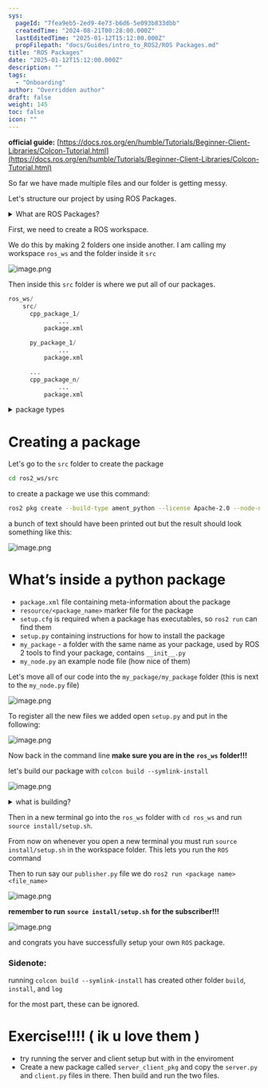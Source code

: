 ```yaml
---
sys:
  pageId: "7fea9eb5-2ed9-4e73-b6d6-5e093b833dbb"
  createdTime: "2024-08-21T00:28:00.000Z"
  lastEditedTime: "2025-01-12T15:12:00.000Z"
  propFilepath: "docs/Guides/intro_to_ROS2/ROS Packages.md"
title: "ROS Packages"
date: "2025-01-12T15:12:00.000Z"
description: ""
tags:
  - "Onboarding"
author: "Overridden author"
draft: false
weight: 145
toc: false
icon: ""
---
```


**official guide:** [https://docs.ros.org/en/humble/Tutorials/Beginner-Client-Libraries/Colcon-Tutorial.html](https://docs.ros.org/en/humble/Tutorials/Beginner-Client-Libraries/Colcon-Tutorial.html)

So far we have made multiple files and our folder is getting messy.

Let's structure our project by using ROS Packages.

<details>

<summary>What are ROS Packages?</summary>

ROS Packages are, as the name implies, packages of code that are highly sharable between ROS developers.

They consist of a folder, `package.xml` file, and source code

```python
      cpp_package_1/
		      ... imagine much code files here ..
          package.xml
```

</details>

First, we need to create a ROS workspace.

We do this by making 2 folders one inside another. I am calling my workspace `ros_ws` and the folder inside it `src`

![image.png](https://prod-files-secure.s3.us-west-2.amazonaws.com/d518164a-d88e-44d1-a4ee-3adb3bd8bce0/70706947-fd18-4537-a67b-e12946812d31/image.png?X-Amz-Algorithm=AWS4-HMAC-SHA256&X-Amz-Content-Sha256=UNSIGNED-PAYLOAD&X-Amz-Credential=ASIAZI2LB466TTAZVXNN%2F20250317%2Fus-west-2%2Fs3%2Faws4_request&X-Amz-Date=20250317T140851Z&X-Amz-Expires=3600&X-Amz-Security-Token=IQoJb3JpZ2luX2VjEO7%2F%2F%2F%2F%2F%2F%2F%2F%2F%2FwEaCXVzLXdlc3QtMiJIMEYCIQCfpnqWZIF1BZrfDgUikPZK%2BjoJL%2F4yfFrjGKa5i57y3AIhAOIvC6qBBUF2a%2BZLWl%2B2bY32eBkzymeua3gL75f%2BZL4XKv8DCEcQABoMNjM3NDIzMTgzODA1IgwgKM62ZgxYODeq6Ukq3AMrnc08e9u2OWfhlOuKkM3Pd6O4H4nVDj5bhNSIlfVwrDgI01N6%2F4bUQKNJiBWOs9krIsWvNCpi7OjMKu%2FcV04p2vRuByqIINHvQLXXMoTBT5qb6P4sE1YZWZKj1tTXTh4zWTGDgqmU4eOX6OQhij3XNbtmcsmiQiitRyxMHllKyi9gu6KnojecGLDj39h0hIkM7e%2BFQR%2FjrwI9h44KXBfKp65l20vAP%2FVr8cSxFIYlBLimvqHxq%2Fra7Cb13ObEiZ5mn2c48fsoBJBmoOWB206QRxKSnzhPodcoZgee7JFu2WY0y9FT23Ps1C6LU0GqyOmz0dZHP5L3jwqUrziUWm6DDZMpXczKx3NRthTEuDqLUe0oRA41w%2BiFhNn0NzL9jXHwGbV744sqhnRl4tAawOWqc7ODvov4FYP%2B%2Baf3jzBcnwm1y6Hq9S2M%2B617qMcVQIW8hz83ECB4lhwNN1fNNdQ2aDVoLjTeDLZ1om%2FIItqKYlAJ8tZ%2FyhdoQA%2FR%2F63E8EULL3IcRhUK8%2F8IShnvZvuM5GLhB8gaWKnbs2sd0Zca%2BGm3BU85ijVJUZGPXWgUol95cHpXnQWt7H78y7ceGudZKkis3E%2B8YtwXCoYOraeha%2FDfT9eB72L60MDdzjCXyuC%2BBjqkAYdgluf1pPQCDE5GAfCPDDNFD9TBSMdCTE749lUdEkgYeTe1LCG0i5Dgs8MmOxBnsZ9Qu8f1ZuJ1mb8u86VVyucOZ2Bz91nzeojC04ZsEwTA%2FkOKDlCyrlAJLdReRA1VBugySJe3Oikxik9CRCsl7hcdCJIMQfwAO71eak6Rj%2BPqfc5DeQickqel%2BWdJ6qbplSacqY9mW6raHWStyNnumKkCwzoZ&X-Amz-Signature=ebaf4d11ecd5585f53b20e6575f5f0370ab788e1e247e33dc30b5e2a49496897&X-Amz-SignedHeaders=host&x-id=GetObject)

Then inside this `src` folder is where we put all of our packages.

```python
ros_ws/
    src/
      cpp_package_1/
		      ...
          package.xml

      py_package_1/
		      ...
          package.xml

      ...
      cpp_package_n/
		      ...
          package.xml

```

<details>

<summary>package types</summary>

packages can be either `C++` or python.

the intern file structure is different for each but for this guide we will stick to creating python packages

</details>

# Creating a package

Let's go to the `src` folder to create the package

```bash
cd ros2_ws/src
```

to create a package we use this command:

```bash
ros2 pkg create --build-type ament_python --license Apache-2.0 --node-name my_node my_package
```

a bunch of text should have been printed out but the result should look something like this:

![image.png](https://prod-files-secure.s3.us-west-2.amazonaws.com/d518164a-d88e-44d1-a4ee-3adb3bd8bce0/e6cf1e3f-8512-4a3e-b131-079f800bf3e8/image.png?X-Amz-Algorithm=AWS4-HMAC-SHA256&X-Amz-Content-Sha256=UNSIGNED-PAYLOAD&X-Amz-Credential=ASIAZI2LB466TTAZVXNN%2F20250317%2Fus-west-2%2Fs3%2Faws4_request&X-Amz-Date=20250317T140851Z&X-Amz-Expires=3600&X-Amz-Security-Token=IQoJb3JpZ2luX2VjEO7%2F%2F%2F%2F%2F%2F%2F%2F%2F%2FwEaCXVzLXdlc3QtMiJIMEYCIQCfpnqWZIF1BZrfDgUikPZK%2BjoJL%2F4yfFrjGKa5i57y3AIhAOIvC6qBBUF2a%2BZLWl%2B2bY32eBkzymeua3gL75f%2BZL4XKv8DCEcQABoMNjM3NDIzMTgzODA1IgwgKM62ZgxYODeq6Ukq3AMrnc08e9u2OWfhlOuKkM3Pd6O4H4nVDj5bhNSIlfVwrDgI01N6%2F4bUQKNJiBWOs9krIsWvNCpi7OjMKu%2FcV04p2vRuByqIINHvQLXXMoTBT5qb6P4sE1YZWZKj1tTXTh4zWTGDgqmU4eOX6OQhij3XNbtmcsmiQiitRyxMHllKyi9gu6KnojecGLDj39h0hIkM7e%2BFQR%2FjrwI9h44KXBfKp65l20vAP%2FVr8cSxFIYlBLimvqHxq%2Fra7Cb13ObEiZ5mn2c48fsoBJBmoOWB206QRxKSnzhPodcoZgee7JFu2WY0y9FT23Ps1C6LU0GqyOmz0dZHP5L3jwqUrziUWm6DDZMpXczKx3NRthTEuDqLUe0oRA41w%2BiFhNn0NzL9jXHwGbV744sqhnRl4tAawOWqc7ODvov4FYP%2B%2Baf3jzBcnwm1y6Hq9S2M%2B617qMcVQIW8hz83ECB4lhwNN1fNNdQ2aDVoLjTeDLZ1om%2FIItqKYlAJ8tZ%2FyhdoQA%2FR%2F63E8EULL3IcRhUK8%2F8IShnvZvuM5GLhB8gaWKnbs2sd0Zca%2BGm3BU85ijVJUZGPXWgUol95cHpXnQWt7H78y7ceGudZKkis3E%2B8YtwXCoYOraeha%2FDfT9eB72L60MDdzjCXyuC%2BBjqkAYdgluf1pPQCDE5GAfCPDDNFD9TBSMdCTE749lUdEkgYeTe1LCG0i5Dgs8MmOxBnsZ9Qu8f1ZuJ1mb8u86VVyucOZ2Bz91nzeojC04ZsEwTA%2FkOKDlCyrlAJLdReRA1VBugySJe3Oikxik9CRCsl7hcdCJIMQfwAO71eak6Rj%2BPqfc5DeQickqel%2BWdJ6qbplSacqY9mW6raHWStyNnumKkCwzoZ&X-Amz-Signature=23b2d2c3eeba318f1fefbafed8ecbde6b747c70bbe2bb1554255109db592e2e7&X-Amz-SignedHeaders=host&x-id=GetObject)

# What’s inside a python package

- `package.xml` file containing meta-information about the package
- `resource/<package_name>` marker file for the package
- `setup.cfg` is required when a package has executables, so `ros2 run` can find them
- `setup.py` containing instructions for how to install the package
- `my_package` - a folder with the same name as your package, used by ROS 2 tools to find your package, contains `__init__.py`
- `my_node.py` an example node file (how nice of them)

Let's move all of our code into the `my_package/my_package` folder (this is next to the `my_node.py` file)

![image.png](https://prod-files-secure.s3.us-west-2.amazonaws.com/d518164a-d88e-44d1-a4ee-3adb3bd8bce0/9ce58f11-0da9-4d3e-b86d-506a9685d378/image.png?X-Amz-Algorithm=AWS4-HMAC-SHA256&X-Amz-Content-Sha256=UNSIGNED-PAYLOAD&X-Amz-Credential=ASIAZI2LB466TTAZVXNN%2F20250317%2Fus-west-2%2Fs3%2Faws4_request&X-Amz-Date=20250317T140851Z&X-Amz-Expires=3600&X-Amz-Security-Token=IQoJb3JpZ2luX2VjEO7%2F%2F%2F%2F%2F%2F%2F%2F%2F%2FwEaCXVzLXdlc3QtMiJIMEYCIQCfpnqWZIF1BZrfDgUikPZK%2BjoJL%2F4yfFrjGKa5i57y3AIhAOIvC6qBBUF2a%2BZLWl%2B2bY32eBkzymeua3gL75f%2BZL4XKv8DCEcQABoMNjM3NDIzMTgzODA1IgwgKM62ZgxYODeq6Ukq3AMrnc08e9u2OWfhlOuKkM3Pd6O4H4nVDj5bhNSIlfVwrDgI01N6%2F4bUQKNJiBWOs9krIsWvNCpi7OjMKu%2FcV04p2vRuByqIINHvQLXXMoTBT5qb6P4sE1YZWZKj1tTXTh4zWTGDgqmU4eOX6OQhij3XNbtmcsmiQiitRyxMHllKyi9gu6KnojecGLDj39h0hIkM7e%2BFQR%2FjrwI9h44KXBfKp65l20vAP%2FVr8cSxFIYlBLimvqHxq%2Fra7Cb13ObEiZ5mn2c48fsoBJBmoOWB206QRxKSnzhPodcoZgee7JFu2WY0y9FT23Ps1C6LU0GqyOmz0dZHP5L3jwqUrziUWm6DDZMpXczKx3NRthTEuDqLUe0oRA41w%2BiFhNn0NzL9jXHwGbV744sqhnRl4tAawOWqc7ODvov4FYP%2B%2Baf3jzBcnwm1y6Hq9S2M%2B617qMcVQIW8hz83ECB4lhwNN1fNNdQ2aDVoLjTeDLZ1om%2FIItqKYlAJ8tZ%2FyhdoQA%2FR%2F63E8EULL3IcRhUK8%2F8IShnvZvuM5GLhB8gaWKnbs2sd0Zca%2BGm3BU85ijVJUZGPXWgUol95cHpXnQWt7H78y7ceGudZKkis3E%2B8YtwXCoYOraeha%2FDfT9eB72L60MDdzjCXyuC%2BBjqkAYdgluf1pPQCDE5GAfCPDDNFD9TBSMdCTE749lUdEkgYeTe1LCG0i5Dgs8MmOxBnsZ9Qu8f1ZuJ1mb8u86VVyucOZ2Bz91nzeojC04ZsEwTA%2FkOKDlCyrlAJLdReRA1VBugySJe3Oikxik9CRCsl7hcdCJIMQfwAO71eak6Rj%2BPqfc5DeQickqel%2BWdJ6qbplSacqY9mW6raHWStyNnumKkCwzoZ&X-Amz-Signature=1760de3536fc5911802f9767487a2f3fcdb15dc943b9be87298a0e39ab3e5169&X-Amz-SignedHeaders=host&x-id=GetObject)

To register all the new files we added open `setup.py` and put in the following:

![image.png](https://prod-files-secure.s3.us-west-2.amazonaws.com/d518164a-d88e-44d1-a4ee-3adb3bd8bce0/1cd7c262-4cae-4496-9d75-c178537d24a2/image.png?X-Amz-Algorithm=AWS4-HMAC-SHA256&X-Amz-Content-Sha256=UNSIGNED-PAYLOAD&X-Amz-Credential=ASIAZI2LB466TTAZVXNN%2F20250317%2Fus-west-2%2Fs3%2Faws4_request&X-Amz-Date=20250317T140851Z&X-Amz-Expires=3600&X-Amz-Security-Token=IQoJb3JpZ2luX2VjEO7%2F%2F%2F%2F%2F%2F%2F%2F%2F%2FwEaCXVzLXdlc3QtMiJIMEYCIQCfpnqWZIF1BZrfDgUikPZK%2BjoJL%2F4yfFrjGKa5i57y3AIhAOIvC6qBBUF2a%2BZLWl%2B2bY32eBkzymeua3gL75f%2BZL4XKv8DCEcQABoMNjM3NDIzMTgzODA1IgwgKM62ZgxYODeq6Ukq3AMrnc08e9u2OWfhlOuKkM3Pd6O4H4nVDj5bhNSIlfVwrDgI01N6%2F4bUQKNJiBWOs9krIsWvNCpi7OjMKu%2FcV04p2vRuByqIINHvQLXXMoTBT5qb6P4sE1YZWZKj1tTXTh4zWTGDgqmU4eOX6OQhij3XNbtmcsmiQiitRyxMHllKyi9gu6KnojecGLDj39h0hIkM7e%2BFQR%2FjrwI9h44KXBfKp65l20vAP%2FVr8cSxFIYlBLimvqHxq%2Fra7Cb13ObEiZ5mn2c48fsoBJBmoOWB206QRxKSnzhPodcoZgee7JFu2WY0y9FT23Ps1C6LU0GqyOmz0dZHP5L3jwqUrziUWm6DDZMpXczKx3NRthTEuDqLUe0oRA41w%2BiFhNn0NzL9jXHwGbV744sqhnRl4tAawOWqc7ODvov4FYP%2B%2Baf3jzBcnwm1y6Hq9S2M%2B617qMcVQIW8hz83ECB4lhwNN1fNNdQ2aDVoLjTeDLZ1om%2FIItqKYlAJ8tZ%2FyhdoQA%2FR%2F63E8EULL3IcRhUK8%2F8IShnvZvuM5GLhB8gaWKnbs2sd0Zca%2BGm3BU85ijVJUZGPXWgUol95cHpXnQWt7H78y7ceGudZKkis3E%2B8YtwXCoYOraeha%2FDfT9eB72L60MDdzjCXyuC%2BBjqkAYdgluf1pPQCDE5GAfCPDDNFD9TBSMdCTE749lUdEkgYeTe1LCG0i5Dgs8MmOxBnsZ9Qu8f1ZuJ1mb8u86VVyucOZ2Bz91nzeojC04ZsEwTA%2FkOKDlCyrlAJLdReRA1VBugySJe3Oikxik9CRCsl7hcdCJIMQfwAO71eak6Rj%2BPqfc5DeQickqel%2BWdJ6qbplSacqY9mW6raHWStyNnumKkCwzoZ&X-Amz-Signature=1e615de71110d1332d2819f71a14155cb5936fb3af3f6990c48da6bc951209ae&X-Amz-SignedHeaders=host&x-id=GetObject)

Now back in the command line **make sure you are in the** **`ros_ws`** **folder!!!**

let's build our package with `colcon build --symlink-install`

![image.png](https://prod-files-secure.s3.us-west-2.amazonaws.com/d518164a-d88e-44d1-a4ee-3adb3bd8bce0/2f2a0d27-b173-48fd-b189-5f5c0ce65619/image.png?X-Amz-Algorithm=AWS4-HMAC-SHA256&X-Amz-Content-Sha256=UNSIGNED-PAYLOAD&X-Amz-Credential=ASIAZI2LB466TTAZVXNN%2F20250317%2Fus-west-2%2Fs3%2Faws4_request&X-Amz-Date=20250317T140851Z&X-Amz-Expires=3600&X-Amz-Security-Token=IQoJb3JpZ2luX2VjEO7%2F%2F%2F%2F%2F%2F%2F%2F%2F%2FwEaCXVzLXdlc3QtMiJIMEYCIQCfpnqWZIF1BZrfDgUikPZK%2BjoJL%2F4yfFrjGKa5i57y3AIhAOIvC6qBBUF2a%2BZLWl%2B2bY32eBkzymeua3gL75f%2BZL4XKv8DCEcQABoMNjM3NDIzMTgzODA1IgwgKM62ZgxYODeq6Ukq3AMrnc08e9u2OWfhlOuKkM3Pd6O4H4nVDj5bhNSIlfVwrDgI01N6%2F4bUQKNJiBWOs9krIsWvNCpi7OjMKu%2FcV04p2vRuByqIINHvQLXXMoTBT5qb6P4sE1YZWZKj1tTXTh4zWTGDgqmU4eOX6OQhij3XNbtmcsmiQiitRyxMHllKyi9gu6KnojecGLDj39h0hIkM7e%2BFQR%2FjrwI9h44KXBfKp65l20vAP%2FVr8cSxFIYlBLimvqHxq%2Fra7Cb13ObEiZ5mn2c48fsoBJBmoOWB206QRxKSnzhPodcoZgee7JFu2WY0y9FT23Ps1C6LU0GqyOmz0dZHP5L3jwqUrziUWm6DDZMpXczKx3NRthTEuDqLUe0oRA41w%2BiFhNn0NzL9jXHwGbV744sqhnRl4tAawOWqc7ODvov4FYP%2B%2Baf3jzBcnwm1y6Hq9S2M%2B617qMcVQIW8hz83ECB4lhwNN1fNNdQ2aDVoLjTeDLZ1om%2FIItqKYlAJ8tZ%2FyhdoQA%2FR%2F63E8EULL3IcRhUK8%2F8IShnvZvuM5GLhB8gaWKnbs2sd0Zca%2BGm3BU85ijVJUZGPXWgUol95cHpXnQWt7H78y7ceGudZKkis3E%2B8YtwXCoYOraeha%2FDfT9eB72L60MDdzjCXyuC%2BBjqkAYdgluf1pPQCDE5GAfCPDDNFD9TBSMdCTE749lUdEkgYeTe1LCG0i5Dgs8MmOxBnsZ9Qu8f1ZuJ1mb8u86VVyucOZ2Bz91nzeojC04ZsEwTA%2FkOKDlCyrlAJLdReRA1VBugySJe3Oikxik9CRCsl7hcdCJIMQfwAO71eak6Rj%2BPqfc5DeQickqel%2BWdJ6qbplSacqY9mW6raHWStyNnumKkCwzoZ&X-Amz-Signature=cf81040187b55615b86e0058e82334ea4d71cb7fd37030550663af4b4ed4ba7b&X-Amz-SignedHeaders=host&x-id=GetObject)

<details>

<summary>what is building?</summary>

if you are a CS major at Rose-Hulman you will learn the answer to this in CSSE132

but TLDR; is it combines all the code files into one program that can be run easily 

</details>

Then in a new terminal go into the `ros_ws` folder with `cd ros_ws` and run `source install/setup.sh`. 

From now on whenever you open a new terminal you must run `source install/setup.sh` in the workspace folder. This lets you run the `ROS` command

Then to run say our `publisher.py` file we do `ros2 run <package name> <file_name>`

![image.png](https://prod-files-secure.s3.us-west-2.amazonaws.com/d518164a-d88e-44d1-a4ee-3adb3bd8bce0/4f4b1219-3a44-4632-aa0a-ce3471699f59/image.png?X-Amz-Algorithm=AWS4-HMAC-SHA256&X-Amz-Content-Sha256=UNSIGNED-PAYLOAD&X-Amz-Credential=ASIAZI2LB466TTAZVXNN%2F20250317%2Fus-west-2%2Fs3%2Faws4_request&X-Amz-Date=20250317T140851Z&X-Amz-Expires=3600&X-Amz-Security-Token=IQoJb3JpZ2luX2VjEO7%2F%2F%2F%2F%2F%2F%2F%2F%2F%2FwEaCXVzLXdlc3QtMiJIMEYCIQCfpnqWZIF1BZrfDgUikPZK%2BjoJL%2F4yfFrjGKa5i57y3AIhAOIvC6qBBUF2a%2BZLWl%2B2bY32eBkzymeua3gL75f%2BZL4XKv8DCEcQABoMNjM3NDIzMTgzODA1IgwgKM62ZgxYODeq6Ukq3AMrnc08e9u2OWfhlOuKkM3Pd6O4H4nVDj5bhNSIlfVwrDgI01N6%2F4bUQKNJiBWOs9krIsWvNCpi7OjMKu%2FcV04p2vRuByqIINHvQLXXMoTBT5qb6P4sE1YZWZKj1tTXTh4zWTGDgqmU4eOX6OQhij3XNbtmcsmiQiitRyxMHllKyi9gu6KnojecGLDj39h0hIkM7e%2BFQR%2FjrwI9h44KXBfKp65l20vAP%2FVr8cSxFIYlBLimvqHxq%2Fra7Cb13ObEiZ5mn2c48fsoBJBmoOWB206QRxKSnzhPodcoZgee7JFu2WY0y9FT23Ps1C6LU0GqyOmz0dZHP5L3jwqUrziUWm6DDZMpXczKx3NRthTEuDqLUe0oRA41w%2BiFhNn0NzL9jXHwGbV744sqhnRl4tAawOWqc7ODvov4FYP%2B%2Baf3jzBcnwm1y6Hq9S2M%2B617qMcVQIW8hz83ECB4lhwNN1fNNdQ2aDVoLjTeDLZ1om%2FIItqKYlAJ8tZ%2FyhdoQA%2FR%2F63E8EULL3IcRhUK8%2F8IShnvZvuM5GLhB8gaWKnbs2sd0Zca%2BGm3BU85ijVJUZGPXWgUol95cHpXnQWt7H78y7ceGudZKkis3E%2B8YtwXCoYOraeha%2FDfT9eB72L60MDdzjCXyuC%2BBjqkAYdgluf1pPQCDE5GAfCPDDNFD9TBSMdCTE749lUdEkgYeTe1LCG0i5Dgs8MmOxBnsZ9Qu8f1ZuJ1mb8u86VVyucOZ2Bz91nzeojC04ZsEwTA%2FkOKDlCyrlAJLdReRA1VBugySJe3Oikxik9CRCsl7hcdCJIMQfwAO71eak6Rj%2BPqfc5DeQickqel%2BWdJ6qbplSacqY9mW6raHWStyNnumKkCwzoZ&X-Amz-Signature=31fe2840a4d56e6ae16f1539c72784dcd909d5012baceddb3a01c24460982ace&X-Amz-SignedHeaders=host&x-id=GetObject)

**remember to run** **`source install/setup.sh`** **for the subscriber!!!**

![image.png](https://prod-files-secure.s3.us-west-2.amazonaws.com/d518164a-d88e-44d1-a4ee-3adb3bd8bce0/02121119-dad4-49ec-8356-c956108b4243/image.png?X-Amz-Algorithm=AWS4-HMAC-SHA256&X-Amz-Content-Sha256=UNSIGNED-PAYLOAD&X-Amz-Credential=ASIAZI2LB466TTAZVXNN%2F20250317%2Fus-west-2%2Fs3%2Faws4_request&X-Amz-Date=20250317T140851Z&X-Amz-Expires=3600&X-Amz-Security-Token=IQoJb3JpZ2luX2VjEO7%2F%2F%2F%2F%2F%2F%2F%2F%2F%2FwEaCXVzLXdlc3QtMiJIMEYCIQCfpnqWZIF1BZrfDgUikPZK%2BjoJL%2F4yfFrjGKa5i57y3AIhAOIvC6qBBUF2a%2BZLWl%2B2bY32eBkzymeua3gL75f%2BZL4XKv8DCEcQABoMNjM3NDIzMTgzODA1IgwgKM62ZgxYODeq6Ukq3AMrnc08e9u2OWfhlOuKkM3Pd6O4H4nVDj5bhNSIlfVwrDgI01N6%2F4bUQKNJiBWOs9krIsWvNCpi7OjMKu%2FcV04p2vRuByqIINHvQLXXMoTBT5qb6P4sE1YZWZKj1tTXTh4zWTGDgqmU4eOX6OQhij3XNbtmcsmiQiitRyxMHllKyi9gu6KnojecGLDj39h0hIkM7e%2BFQR%2FjrwI9h44KXBfKp65l20vAP%2FVr8cSxFIYlBLimvqHxq%2Fra7Cb13ObEiZ5mn2c48fsoBJBmoOWB206QRxKSnzhPodcoZgee7JFu2WY0y9FT23Ps1C6LU0GqyOmz0dZHP5L3jwqUrziUWm6DDZMpXczKx3NRthTEuDqLUe0oRA41w%2BiFhNn0NzL9jXHwGbV744sqhnRl4tAawOWqc7ODvov4FYP%2B%2Baf3jzBcnwm1y6Hq9S2M%2B617qMcVQIW8hz83ECB4lhwNN1fNNdQ2aDVoLjTeDLZ1om%2FIItqKYlAJ8tZ%2FyhdoQA%2FR%2F63E8EULL3IcRhUK8%2F8IShnvZvuM5GLhB8gaWKnbs2sd0Zca%2BGm3BU85ijVJUZGPXWgUol95cHpXnQWt7H78y7ceGudZKkis3E%2B8YtwXCoYOraeha%2FDfT9eB72L60MDdzjCXyuC%2BBjqkAYdgluf1pPQCDE5GAfCPDDNFD9TBSMdCTE749lUdEkgYeTe1LCG0i5Dgs8MmOxBnsZ9Qu8f1ZuJ1mb8u86VVyucOZ2Bz91nzeojC04ZsEwTA%2FkOKDlCyrlAJLdReRA1VBugySJe3Oikxik9CRCsl7hcdCJIMQfwAO71eak6Rj%2BPqfc5DeQickqel%2BWdJ6qbplSacqY9mW6raHWStyNnumKkCwzoZ&X-Amz-Signature=d3b39739e737e1855749482a69578a5c575f483876da7312c9b235f7a66ac6da&X-Amz-SignedHeaders=host&x-id=GetObject)

and congrats you have successfully setup your own `ROS` package.

### Sidenote:

running `colcon build --symlink-install` has created other folder `build`, `install`, and `log`

for the most part, these can be ignored.

# Exercise!!!! ( ik u love them )

- try running the server and client setup but with in the enviroment
- Create a new package called `server_client_pkg` and copy the `server.py` and `client.py` files in there. Then build and run the two files.
